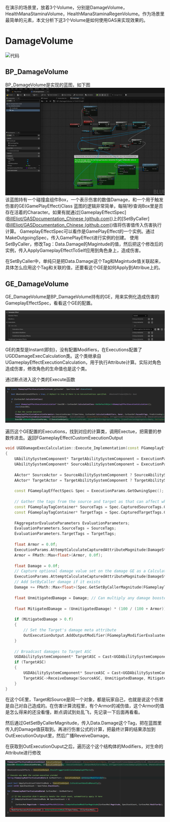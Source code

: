 在演示的场景里，放着3个Volume，分别是DamageVolume，HealthManaStaminaVolume，HealthManaStaminaRegenVolume。作为场景里最简单的元素，本文分析下这3个Volume是如何使用GAS来实现效果的。

# DamageVolume

![代码](image/damgevolue.gif)

## BP_DamageVolume

BP_DamageVolume是实现的蓝图，如下图
![代码](image/3.png)
该蓝图持有一个碰撞盒组件Box，一个表示伤害的数值Damage，和一个用于触发伤害的GE(GamePlayEffect)Class
蓝图的逻辑非常简单，每隔1秒查询Box里是否存在活着的Character。如果有就通过[GameplayEffectSpec]([BillEliot/GASDocumentation_Chinese (github.com)](https://github.com/BillEliot/GASDocumentation_Chinese#459-gameplayeffectspec))上的[SetByCaller]([BillEliot/GASDocumentation_Chinese (github.com)](https://github.com/BillEliot/GASDocumentation_Chinese#4591-setbycaller))值将伤害值传入伤害执行计算。
GameplayEffectSpec可以看作是GamePlayEffect的一个实例。通过MakeOutgoingSpec，传入GamePlayEffect进行实例的创建。
使用SetByCaller，修改Tag：Data.Damage的Magintude的值，然后把这个修改后的实例，传入ApplyGameplayEffectToSelf应用到角色身上，造成伤害。

在SetByCaller中，单纯只是把Data.Damage这个Tag和Magintude值关联起来，具体怎么应用这个Tag和关联的值，还要看这个GE是如何Apply到Attribue上的。

## GE_DamageVolume

GE_DamageVolume是BP_DamageVolume持有的GE，用来实例化造成伤害的GameplayEffectSpec，看看这个GE的配置。

![代码](image/4.png)

GE的类型是Instant(即刻)，没有配置Modifiers，在Executions配置了UGDDamageExecCalculation类。这个类继承自UGameplayEffectExecutionCalculation，用于执行Attribute计算。实际对角色造成伤害，修改角色的生命值也是这个类。

通过断点进入这个类的Execute函数

![代码](image/5.png)

遍历这个GE配置的Executions，找到对应的计算类，调用Exectue，把需要的参数传进去。返回FGameplayEffectCustomExecutionOutput

```cpp
void UGDDamageExecCalculation::Execute_Implementation(const FGameplayEffectCustomExecutionParameters & ExecutionParams, OUT FGameplayEffectCustomExecutionOutput & OutExecutionOutput) const
{
	UAbilitySystemComponent* TargetAbilitySystemComponent = ExecutionParams.GetTargetAbilitySystemComponent();
	UAbilitySystemComponent* SourceAbilitySystemComponent = ExecutionParams.GetSourceAbilitySystemComponent();

	AActor* SourceActor = SourceAbilitySystemComponent ? SourceAbilitySystemComponent->GetAvatarActor() : nullptr;
	AActor* TargetActor = TargetAbilitySystemComponent ? TargetAbilitySystemComponent->GetAvatarActor() : nullptr;

	const FGameplayEffectSpec& Spec = ExecutionParams.GetOwningSpec();

	// Gather the tags from the source and target as that can affect which buffs should be used
	const FGameplayTagContainer* SourceTags = Spec.CapturedSourceTags.GetAggregatedTags();
	const FGameplayTagContainer* TargetTags = Spec.CapturedTargetTags.GetAggregatedTags();

	FAggregatorEvaluateParameters EvaluationParameters;
	EvaluationParameters.SourceTags = SourceTags;
	EvaluationParameters.TargetTags = TargetTags;

	float Armor = 0.0f;
	ExecutionParams.AttemptCalculateCapturedAttributeMagnitude(DamageStatics().ArmorDef, EvaluationParameters, Armor);
	Armor = FMath::Max<float>(Armor, 0.0f);

	float Damage = 0.0f;
	// Capture optional damage value set on the damage GE as a CalculationModifier under the ExecutionCalculation
	ExecutionParams.AttemptCalculateCapturedAttributeMagnitude(DamageStatics().DamageDef, EvaluationParameters, Damage);
	// Add SetByCaller damage if it exists
	Damage += FMath::Max<float>(Spec.GetSetByCallerMagnitude(FGameplayTag::RequestGameplayTag(FName("Data.Damage")), false, -1.0f), 0.0f);

	float UnmitigatedDamage = Damage; // Can multiply any damage boosters here
	
	float MitigatedDamage = (UnmitigatedDamage) * (100 / (100 + Armor));

	if (MitigatedDamage > 0.f)
	{
		// Set the Target's damage meta attribute
		OutExecutionOutput.AddOutputModifier(FGameplayModifierEvaluatedData(DamageStatics().DamageProperty, EGameplayModOp::Additive, MitigatedDamage));
	}

	// Broadcast damages to Target ASC
	UGDAbilitySystemComponent* TargetASC = Cast<UGDAbilitySystemComponent>(TargetAbilitySystemComponent);
	if (TargetASC)
	{
		UGDAbilitySystemComponent* SourceASC = Cast<UGDAbilitySystemComponent>(SourceAbilitySystemComponent);
		TargetASC->ReceiveDamage(SourceASC, UnmitigatedDamage, MitigatedDamage);
	}
}
```

在这个GE里，Target和Source是同一个对象，都是玩家自己，也就是说这个伤害是自己对自己造成的。在伤害计算流程里，有个Armor的减伤值，这个Armor的值是怎么得来的还没看懂，断点调试到处乱飞，先记录一下后面再看看。

然后通过GetSetByCallerMagnitude，传入Data.Damage这个Tag，把在蓝图里传入的Damage值获取到。再进行伤害公式的计算，把最终计算的结果添加到OutExecutionOutput里，然后广播ReveiveDamage。

在获取到OutExecutionOuput之后，遍历这个这个结构体的Modifiers，对生命的Attribute进行修改

![代码](image/6.png)